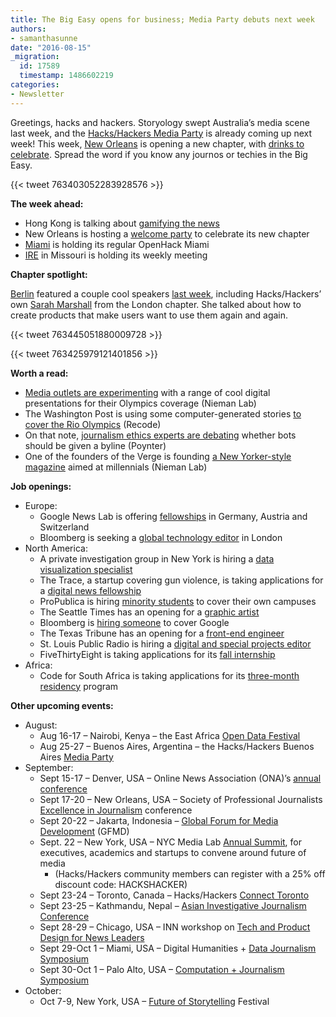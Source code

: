 ```yaml
---
title: The Big Easy opens for business; Media Party debuts next week
authors:
- samanthasunne
date: "2016-08-15"
_migration:
  id: 17589
  timestamp: 1486602219
categories:
- Newsletter
---
```


Greetings, hacks and hackers. Storyology swept Australia&#8217;s media scene last week, and the [Hacks/Hackers Media Party][1] is already coming up next week! This week, [New Orleans][2] is opening a new chapter, with [drinks to celebrate][3]. Spread the word if you know any journos or techies in the Big Easy.

{{< tweet 763403052283928576 >}}

**The week ahead:**

  * Hong Kong is talking about [gamifying the news][4]
  * New Orleans is hosting a [welcome party][2] to celebrate its new chapter
  * [Miami][5] is holding its regular OpenHack Miami
  * [IRE][6] in Missouri is holding its weekly meeting

**Chapter spotlight:**

[Berlin][7] featured a couple cool speakers [last week][8], including Hacks/Hackers&#8217; own [Sarah Marshall][9] from the London chapter. She talked about how to create products that make users want to use them again and again.

{{< tweet 763445051880009728 >}}

{{< tweet 763425979121401856 >}}

**Worth a read:**

  * [Media outlets are experimenting][10] with a range of cool digital presentations for their Olympics coverage (Nieman Lab)
  * The Washington Post is using some computer-generated stories [to cover the Rio Olympics][11] (Recode)
  * On that note, [journalism ethics experts are debating][12] whether bots should be given a byline (Poynter)
  * One of the founders of the Verge is founding [a New Yorker-style magazine][13] aimed at millennials (Nieman Lab)

**Job openings:**

  * Europe: 
      * Google News Lab is offering [fellowships][14] in Germany, Austria and Switzerland
      * Bloomberg is seeking a [global technology editor][15] in London
  * North America: 
      * A private investigation group in New York is hiring a [data visualization specialist][16]
      * The Trace, a startup covering gun violence, is taking applications for a [digital news fellowship][17]
      * ProPublica is hiring [minority students][18] to cover their own campuses
      * The Seattle Times has an opening for a [graphic artist][19]
      * Bloomberg is [hiring someone][20] to cover Google
      * The Texas Tribune has an opening for a [front-end engineer][21]
      * St. Louis Public Radio is hiring a [digital and special projects editor][22]
      * FiveThirtyEight is taking applications for its [fall internship][23]
  * Africa: 
      * Code for South Africa is taking applications for its [three-month residency][24] program

**Other upcoming events:**

  * August: 
      * Aug 16-17 &#8211; Nairobi, Kenya &#8211; the East Africa [Open Data Festival][25]
      * Aug 25-27 &#8211; Buenos Aires, Argentina &#8211; the Hacks/Hackers Buenos Aires [Media Party][26]
  * September: 
      * Sept 15-17 &#8211; Denver, USA &#8211; Online News Association (ONA)&#8217;s [annual conference][27]
      * Sept 17-20 &#8211; New Orleans, USA &#8211; Society of Professional Journalists [Excellence in Journalism][28] conference
      * Sept 20-22 &#8211; Jakarta, Indonesia &#8211; [Global Forum for Media Development][29] (GFMD)
      * Sept. 22 &#8211; New York, USA &#8211; NYC Media Lab [Annual Summit][30], for executives, academics and startups to convene around future of media 
          * (Hacks/Hackers community members can register with a 25% off discount code: HACKSHACKER)
      * Sept 23-24 &#8211; Toronto, Canada &#8211; Hacks/Hackers [Connect Toronto][31]
      * Sept 23-25 &#8211; Kathmandu, Nepal &#8211; [Asian Investigative Journalism Conference][32]
      * Sept 28-29 &#8211; Chicago, USA &#8211; INN workshop on [Tech and Product Design for News Leaders][33]
      * Sept 29-Oct 1 &#8211; Miami, USA &#8211; Digital Humanities + [Data Journalism Symposium][34]
      * Sept 30-Oct 1 &#8211; Palo Alto, USA &#8211; [Computation + Journalism Symposium][35]
  * October: 
      * Oct 7-9, New York, USA &#8211; [Future of Storytelling][36] Festival

 [1]: http://mediaparty.info/
 [2]: http://www.meetup.com/Hacks-Hackers-New-Orleans/
 [3]: http://www.meetup.com/Hacks-Hackers-New-Orleans/events/233143509/
 [4]: http://www.meetup.com/Hacks-Hackers-Hong-Kong/events/233007771/
 [5]: http://www.meetup.com/Hacks-Hackers-Miami/
 [6]: http://www.meetup.com/hackshackersIRE/
 [7]: http://www.meetup.com/Hacks-Hackers-Berlin/
 [8]: http://www.meetup.com/Hacks-Hackers-Berlin/events/233190431/
 [9]: https://twitter.com/SarahMarshall
 [10]: http://www.niemanlab.org/2016/08/these-are-some-of-the-coolest-experiments-in-digital-news-coverage-of-the-2016-rio-olympics/
 [11]: http://www.recode.net/2016/8/5/12383340/washington-post-olympics-software
 [12]: http://www.poynter.org/2016/ask-the-ethicist-should-bots-get-a-byline/426051/
 [13]: http://www.niemanlab.org/2016/08/newsonomics-sketching-in-the-details-of-josh-topolskys-new-outline/
 [14]: https://medium.com/google-news-lab/the-google-news-lab-fellowship-is-coming-to-germany-austria-and-switzerland-1c20764483ea#.imbkplufg
 [15]: http://www.gorkanajobs.co.uk/job/63797/bloomberg-global-technology-editor/
 [16]: http://ire.org/jobs/job/870/
 [17]: https://www.thetrace.org/2016/08/the-trace-is-looking-for-digital-news-fellow/
 [18]: https://www.propublica.org/atpropublica/item/aspiring-college-journalist-of-color-apply-emerging-reporters-program?utm_campaign=bt_twitter&utm_source=twitter&utm_medium=social&ncid=tweetlnkushpmg00000056
 [19]: http://snd.org/jobs/view/graphic-artist-4/
 [20]: https://careers.bloomberg.com/job/detail/53159?
 [21]: https://www.texastribune.org/jobs/front-end-engineer/
 [22]: http://www.stlpublicradio.org/info/jobdetail.php?jobid=109
 [23]: http://fivethirtyeight.com/features/were-hiring-fall-interns/
 [24]: http://academy.code4sa.org/residency
 [25]: http://www.africaopendata.net/
 [26]: http://www.mediaparty.info/2016/
 [27]: http://ona16.journalists.org/
 [28]: http://excellenceinjournalism.org/
 [29]: http://gfmd.info/en/site/news/882/Get-ready-for-the-2016-Jakarta-World-Forum-for-Media-Development.htm
 [30]: http://summit.nycmedialab.org/
 [31]: http://connect.hackshackers.com/events/toronto
 [32]: http://2016.uncoveringasia.org/
 [33]: https://inn.org/event/technology-and-product-design-for-newsroom-leaders/
 [34]: http://dhdjmiami.com/
 [35]: http://journalism.stanford.edu/cj2016/
 [36]: http://www.fostfest.com/#content